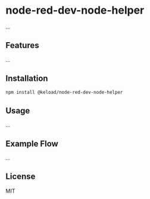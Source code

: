 # node-red-dev-node-helper

...

## Features

...

## Installation

```bash
npm install @keload/node-red-dev-node-helper
```

## Usage

...

## Example Flow

...

## License

MIT
